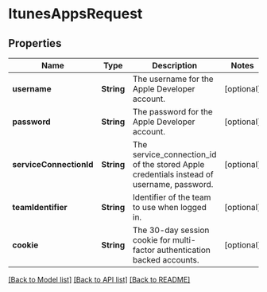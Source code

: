 # ItunesAppsRequest

## Properties
Name | Type | Description | Notes
------------ | ------------- | ------------- | -------------
**username** | **String** | The username for the Apple Developer account. | [optional] 
**password** | **String** | The password for the Apple Developer account. | [optional] 
**serviceConnectionId** | **String** | The service_connection_id of the stored Apple credentials instead of username, password. | [optional] 
**teamIdentifier** | **String** | Identifier of the team to use when logged in. | [optional] 
**cookie** | **String** | The 30-day session cookie for multi-factor authentication backed accounts. | [optional] 

[[Back to Model list]](../README.md#documentation-for-models) [[Back to API list]](../README.md#documentation-for-api-endpoints) [[Back to README]](../README.md)


